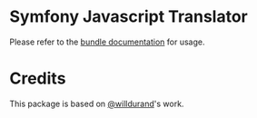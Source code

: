 Symfony Javascript Translator
=============================

Please refer to the [bundle documentation](https://github.com/hawezo/js-translation-bundle) for usage.

Credits
=======

This package is based on [@willdurand](https://github.com/willdurand)'s work.